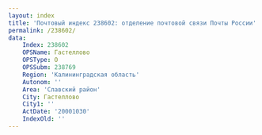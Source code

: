 ```yaml
---
layout: index
title: 'Почтовый индекс 238602: отделение почтовой связи Почты России'
permalink: /238602/
data:
    Index: 238602
    OPSName: Гастеллово
    OPSType: О
    OPSSubm: 238769
    Region: 'Калининградская область'
    Autonom: ''
    Area: 'Славский район'
    City: Гастеллово
    City1: ''
    ActDate: '20001030'
    IndexOld: ''
---
```

